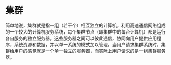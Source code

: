 # 集群
简单地说，集群就是指一组（若干个）相互独立的计算机，利用高速通信网络组成的一个较大的计算机服务系统，每个集群节点（即集群中的每台计算机）都是运行各自服务的独立服务器。这些服务器之间可以彼此通信，协同向用户提供应用程序，系统资源和数据，并以单一系统的模式加以管理。当用户请求集群系统时，集群给用户的感觉就是一个单一独立的服务器，而实际上用户请求的是一组集群服务器。  
